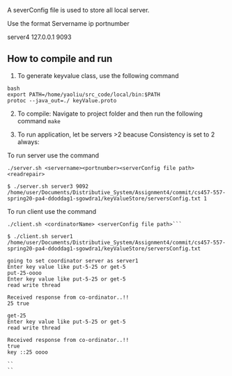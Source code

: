 A severConfig file is used to store all local server.

Use the format Servername ip portnumber

server4 127.0.0.1 9093

How to compile and run
----------------------------------------------------------------------------------

1. To generate keyvalue class, use the following command
```
bash
export PATH=/home/yaoliu/src_code/local/bin:$PATH
protoc --java_out=./ keyValue.proto
```
2. To compile:
Navigate to project folder and then run the following command
```make```

3. To run application,
let be  servers >2 beacuse Consistency is set to 2 always: 

To run server use the command
```
./server.sh <servername><portnumber><serverConfig file path><readrepair>

$ ./server.sh server3 9092 /home/user/Documents/Distributive_System/Assignment4/commit/cs457-557-spring20-pa4-ddoddag1-sgowdra1/keyValueStore/serversConfig.txt 1

```
To run client use the command
```
./client.sh <cordinatorName> <serverConfig file path>```

$ ./client.sh server1 /home/user/Documents/Distributive_System/Assignment4/commit/cs457-557-spring20-pa4-ddoddag1-sgowdra1/keyValueStore/serversConfig.txt 

going to set coordinator server as server1
Enter key value like put-5-25 or get-5
put-25-oooo
Enter key value like put-5-25 or get-5
read write thread

Received response from co-ordinator..!!
25 true

get-25
Enter key value like put-5-25 or get-5
read write thread

Received response from co-ordinator..!!
true
key ::25 oooo

``
`` 
